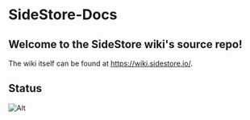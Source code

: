 # SideStore-Docs

## Welcome to the SideStore wiki's source repo!

The wiki itself can be found at <https://wiki.sidestore.io/>.

## Status

![Alt](https://repobeats.axiom.co/api/embed/7fd3c052892e88d60945586ce1a82feeb709bd8a.svg "Repobeats analytics image")
